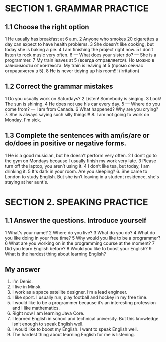 # SECTION 1. GRAMMAR PRACTICE

## 1.1 Choose the right option

1 He usually has breakfast at 6 a.m.
2 Anyone who smokes 20 cigarettes a day can expect to have health problems.
3 She doesn't like cooking, but today she is baking a pie.
4 I am finishing the project right now.
5 I don’t listen to rock music very often.
6 — What does your sister do?
— She is a programmer.
7 My train leaves at 5 (всегда отправляется). Но можно в зависимости от контекста: My train is leaving at 5 (прямо сейчас отправляется в 5).
8 He is never tidying up his room!!! (irritation)

## 1.2 Correct the grammar mistakes 

1 Do you usually work on Saturdays?
2 Listen! Somebody is singing.
3 Look! The sun is shining.
4 He does not use his car every day.
5 — Where do you come from?
— I am from Canada.
6 What happened? Why are you crying?
7. She is always saying such silly things!!! 
8. I am not going to work on Monday. I'm sick. 

## 1.3 Complete the sentences with am/is/are or do/does in positive or negative forms.

1 He is a good musician, but he doesn’t perform very often.
2 I don’t go to the gym on Mondays because I usually finish my work very late.
3 Please turn off the laptop, you aren’t using it.
4 I don’t like tea, but today, I am drinking it.
5 It's dark in your room. Are you sleeping?
6. She came to London to study English. But she isn’t leaving in a student residence, she's staying at her aunt's. 

# SECTION 2. SPEAKING PRACTICE

## 1.1 Answer the questions. Introduce yourself

1 What's your name? 
2 Where do you live?
3 What do you do?
4 What do you like doing in your free time?
5 Why would you like to be a programmer? 
6 What are you working on in the programming course at the moment? 
7 Did you learn English before?
8 Would you like to boost your English?
9 What is the hardest thing about learning English?

## My answer
1. I’m Denis. 
2. I live in Minsk.
3. I work as a space satellite designer. I’m a lead engineer. 
4. I like sport. I usually run, play football and hockey in my free time.
5. I would like to be a programmer because it’s an interesting profession and I like mathematics.
6. Right now I am learning Java Core.
7. I learned English in school and technical university. But this knowledge isn’t enough to speak English well.
8. I would like to boost my English. I want to speak English well.
9. The hardest thing about learning English for me is listening.
